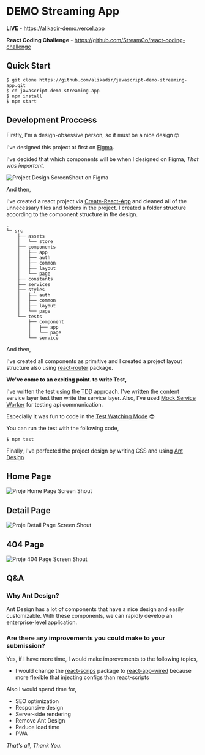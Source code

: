 
# DEMO Streaming App

**LIVE** - https://alikadir-demo.vercel.app

**React Coding Challenge** - https://github.com/StreamCo/react-coding-challenge

## Quick Start 

```shell
$ git clone https://github.com/alikadir/javascript-demo-streaming-app.git
$ cd javascript-demo-streaming-app
$ npm install
$ npm start
```
## Development Proccess
Firstly, I'm a design-obsessive person, so it must be a nice design 🤓

I've designed this project at first on [Figma](https://www.figma.com).

I've decided that which components will be when I designed on Figma,
_That was important._

![Project Design ScreenShout on Figma](http://alikadir-demo-screens.surge.sh/figma.jpg)


And then,

I've created a react project via [Create-React-App](https://create-react-app.dev) 
and cleaned all of the unnecessary files and folders in the project.
I created a folder structure according to the component structure in the design. 

```
.  
└─ src
    ├── assets
    │   └── store
    ├── components
    │   ├── app
    │   ├── auth
    │   ├── common
    │   ├── layout
    │   └── page
    ├── constants
    ├── services
    ├── styles
    │   ├── auth
    │   ├── common
    │   ├── layout
    │   └── page
    └── tests
        ├── component
        │   ├── app
        │   └── page
        └── service
```


And then,

I've created all components as primitive and I created a project layout structure also using [react-router](https://reactrouter.com) package.

**We've come to an exciting point. 
to write Test,**

I've written the test using the [TDD](https://en.wikipedia.org/wiki/Test-driven_development) approach.
I've written the content service layer test then write the service layer.
Also, I've used [Mock Service Worker](https://mswjs.io) for testing api communication.

Especially It was fun to code in the [Test Watching Mode](https://jestjs.io/docs/en/cli#--watchall) 😎


You can run the test with the following code,

```shell
$ npm test
```

Finally, I've perfected the project design by writing CSS and using [Ant Design](https://ant.design)

## Home Page
![Proje Home Page Screen Shout](http://alikadir-demo-screens.surge.sh/homepage.jpg)

## Detail Page
![Proje Detail Page Screen Shout](http://alikadir-demo-screens.surge.sh/detailpage.jpg)

## 404 Page
![Proje 404 Page Screen Shout](http://alikadir-demo-screens.surge.sh/404page.jpg)




## Q&A

### Why Ant Design?

Ant Design has a lot of components that have a nice design and easily customizable.
With these components, we can rapidly develop an enterprise-level application.

### Are there any improvements you could make to your submission?

Yes, if I have more time, I would make improvements to the following topics, 

- I would change the [react-scrips](https://create-react-app.dev/docs/updating-to-new-releases/) package to [react-app-wired](https://github.com/timarney/react-app-rewired) because more flexible that injecting configs than react-scripts

Also I would spend time for,
- SEO optimization
- Responsive design 
- Server-side rendering
- Remove Ant Design
- Reduce load time 
- PWA 



_That's all,
Thank You._

